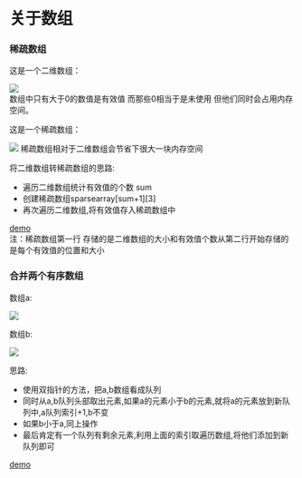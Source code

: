<h1>关于数组</h1>
<h3>稀疏数组</h3>
<p>这是一个二维数组：<p>
<img src="https://user-images.githubusercontent.com/74183122/204961368-f2bb665e-79f9-4018-9c42-77fee070c6cc.png"/></br>
数组中只有大于0的数值是有效值 而那些0相当于是未使用 但他们同时会占用内存空间。
<p>这是一个稀疏数组：</p>
<img src="https://user-images.githubusercontent.com/74183122/204962177-58135c62-fae4-49b4-ae51-86f1554024b8.png"/>
稀疏数组相对于二维数组会节省下很大一块内存空间
<p>将二维数组转稀疏数组的思路:</p>
<ul>
  <li>遍历二维数组统计有效值的个数 sum</li>
  <li>创建稀疏数组sparsearray[sum+1][3]</li>
  <li>再次遍历二维数组,将有效值存入稀疏数组中</li>
</ul>
<a href="https://github.com/guofulei/data-structure/blob/main/data-structures/src/com/lee/array/SparseArrayDemo.java">demo</a></br>
注：稀疏数组第一行 存储的是二维数组的大小和有效值个数从第二行开始存储的是每个有效值的位置和大小 </br>
<h3>合并两个有序数组</h3>
<p>数组a:</p>
<img src="https://user-images.githubusercontent.com/74183122/204986781-a10c332b-7d03-42d6-9bd1-7991911ac895.png"/>
<p>数组b:</p>
<img src="https://user-images.githubusercontent.com/74183122/204986789-48198f82-8d3d-4334-b8f4-c5b57c15ea45.png"/>
<p>思路:</p>
<ul>
  <li>使用双指针的方法，把a,b数组看成队列</li>
  <li>同时从a,b队列头部取出元素,如果a的元素小于b的元素,就将a的元素放到新队列中,a队列索引+1,b不变</li>
  <li>如果b小于a,同上操作</li>
  <li>最后肯定有一个队列有剩余元素,利用上面的索引取遍历数组,将他们添加到新队列即可</li>
</ul>
<a href="https://github.com/guofulei/data-structure/blob/main/data-structures/src/com/lee/array/OrderArrayDemo.java">demo</a>
